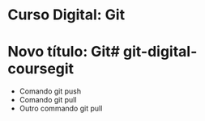 # Curso Digital: Git

# Novo título: Git# git-digital-coursegit 

* Comando git push
* Comando git pull
* Outro commando git pull
